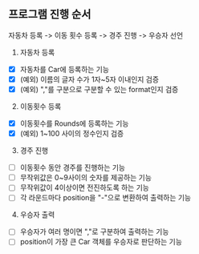 ## 프로그램 진행 순서
자동차 등록 -> 이동 횟수 등록 -> 경주 진행 -> 우승자 선언

1. 자동차 등록
-[x] 자동차를 Car에 등록하는 기능
-[x] (예외) 이름의 글자 수가 1자~5자 이내인지 검증
-[x] (예외) ","를 구분으로 구분할 수 있는 format인지 검증

2. 이동횟수 등록
-[x] 이동횟수를 Rounds에 등록하는 기능
-[x] (예외) 1~100 사이의 정수인지 검증

3. 경주 진행
-[ ] 이동횟수 동안 경주를 진행하는 기능
-[ ] 무작위값은 0~9사이의 숫자를 제공하는 기능
-[ ] 무작위값이 4이상이면 전진하도록 하는 기능
-[ ] 각 라운드마다 position을 "-"으로 변환하여 출력하는 기능

4. 우승자 출력
-[ ] 우승자가 여러 명이면 ","로 구분하여 출력하는 기능
-[ ] position이 가장 큰 Car 객체를 우승자로 판단하는 기능
